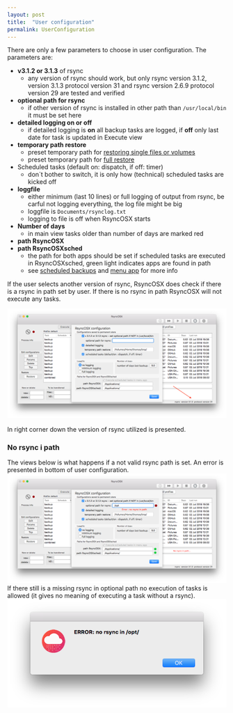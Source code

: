 ```yaml
---
layout: post
title:  "User configuration"
permalink: UserConfiguration
---
```

There are only a few parameters to choose in user configuration. The parameters are:

 - **v3.1.2 or 3.1.3** of rsync
 	- any version of rsync should work, but only rsync  version 3.1.2, version 3.1.3 protocol version 31 and rsync  version 2.6.9  protocol version 29 are tested and verified
- **optional path for rsync**
  - if other version of rsync is installed in other path than `/usr/local/bin` it must be set here
 - **detailed logging on or off**
 	- if detailed logging is **on** all backup tasks are logged, if **off** only last date for task is updated in Execute view
- **temporary path restore**
  - preset temporary path for [restoring single files or volumes](/CopySingleFiles)
  - preset temporary path for [full restore](/Fullrestore)
- Scheduled tasks (default on: dispatch, if off: timer)
  - don´t bother to switch, it is only how (technical) scheduled tasks are kicked off
- **loggfile**
  - either minimum (last 10 lines) or full logging of output from rsync, be carful not logging everything, the log file might be big
  - loggfile is `Documents/rsynclog.txt`
  - logging to file is off when RsyncOSX starts
- **Number of days**
  - in main view tasks older than number of days are marked red
- **path RsyncOSX**
- **path RsyncOSXsched**
  - the path for both apps should be set if scheduled tasks are executed in RsyncOSXsched, green light indicates apps are found in path
  - see [scheduled backups](/ScheduleTasks) and [menu app](/Menuapp) for more info

If the user selects another version of rsync, RsyncOSX does check if there is a rsync in path set by user. If there is no rsync in path RsyncOSX will not execute any tasks.

![](/images/RsyncOSX/master/userconfig/user.png)

In right corner down the version of rsync utilized is presented.

### No rsync i path

The views below is what happens if a not valid rsync path is set. An error is presented in bottom of user configuration.
![](/images/RsyncOSX/master/userconfig/user2.png)
If there still is a missing rsync in optional path no execution of tasks is allowed (it gives no meaning of executing a task without a rsync).
![](/images/RsyncOSX/master/userconfig/user4.png)
